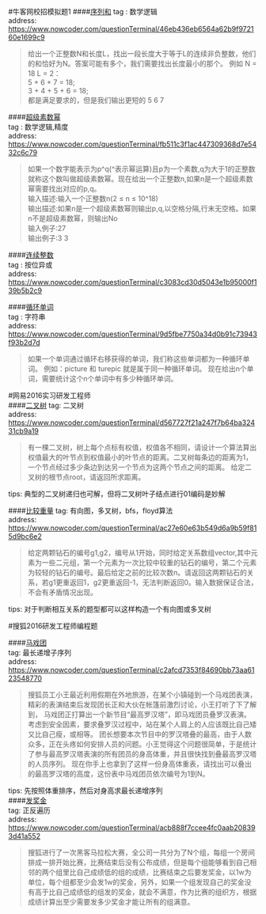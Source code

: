 #牛客网校招模拟题1
####[序列和](https://github.com/GaoRong/AlgorithmTraining/blob/master/exam/SumOfSequence.cpp)
tag : 数学逻辑    
address: https://www.nowcoder.com/questionTerminal/46eb436eb6564a62b9f972160e1699c9   
>给出一个正整数N和长度L，找出一段长度大于等于L的连续非负整数，他们的和恰好为N。答案可能有多个，我们需要找出长度最小的那个。
>例如 N = 18  L = 2：   
>5 + 6 + 7 = 18;   
>3 + 4 + 5 + 6 = 18;   
>都是满足要求的，但是我们输出更短的 5 6 7      

####[超级素数幂](https://github.com/GaoRong/AlgorithmTraining/blob/master/exam/PrimePow.cpp)      
tag : 数学逻辑,精度		     
address: https://www.nowcoder.com/questionTerminal/fb511c3f1ac447309368d7e5432c6c79		
>如果一个数字能表示为p^q(^表示幂运算)且p为一个素数,q为大于1的正整数就称这个数叫做超级素数幂。现在给出一个正整数n,如果n是一个超级素数幂需要找出对应的p,q。    
>输入描述:输入一个正整数n(2 ≤ n ≤ 10^18)    
>输出描述:如果n是一个超级素数幂则输出p,q,以空格分隔,行末无空格。如果n不是超级素数幂，则输出No    
>输入例子:27    
>输出例子:3 3    

####[连续整数](https://github.com/GaoRong/AlgorithmTraining/blob/master/exam/SeriesNumber.cpp)	
tag : 按位异或	
address: https://www.nowcoder.com/questionTerminal/c3083cd30d5043e1b95000f139b5b2c9	

####[循环单词](https://github.com/GaoRong/AlgorithmTraining/blob/master/exam/CircleWord.cpp)	
tag : 字符串    	
address: https://www.nowcoder.com/questionTerminal/9d5fbe7750a34d0b91c73943f93b2d7d  
>如果一个单词通过循环右移获得的单词，我们称这些单词都为一种循环单词。 例如：picture 和 turepic 就是属于同一种循环单词。 现在给出n个单词，需要统计这个n个单词中有多少种循环单词。 



#网易2016实习研发工程师   
####[二叉树](https://github.com/GaoRong/AlgorithmTraining/blob/master/exam/BTleafNodeDistance.cpp)
tag: 二叉树   
address: https://www.nowcoder.com/questionTerminal/d567727f21a247f7b64ba32431cb9a19   

>有一棵二叉树，树上每个点标有权值，权值各不相同，请设计一个算法算出权值最大的叶节点到权值最小的叶节点的距离。二叉树每条边的距离为1，一个节点经过多少条边到达另一个节点为这两个节点之间的距离。 给定二叉树的根节点root，请返回所求距离。    

tips: 典型的二叉树递归也可解，但将二叉树叶子结点进行01编码是妙解     

####[比较重量](https://github.com/GaoRong/AlgorithmTraining/blob/master/exam/WeightCompare.cpp)
tag: 有向图，多叉树，bfs，floyd算法  
address: https://www.nowcoder.com/questionTerminal/ac27e60e63b549d6a9b59f815d9bc6e2       

>给定两颗钻石的编号g1,g2，编号从1开始，同时给定关系数组vector,其中元素为一些二元组，第一个元素为一次比较中较重的钻石的编号，第二个元素为较轻的钻石的编号。最后给定之前的比较次数n。请返回这两颗钻石的关系，若g1更重返回1，g2更重返回-1，无法判断返回0。输入数据保证合法，不会有矛盾情况出现。    

tips:  对于判断相互关系的题型都可以这样构造一个有向图或多叉树      

#搜狐2016研发工程师编程题
 
####[马戏团](https://github.com/GaoRong/AlgorithmTraining/blob/master/exam/Circus.cpp)    
tag: 最长递增子序列     
address: https://www.nowcoder.com/questionTerminal/c2afcd7353f84690bb73aa6123548770     

>搜狐员工小王最近利用假期在外地旅游，在某个小镇碰到一个马戏团表演，精彩的表演结束后发现团长正和大伙在帐篷前激烈讨论，小王打听了下了解到，
马戏团正打算出一个新节目“最高罗汉塔”，即马戏团员叠罗汉表演。考虑到安全因素，要求叠罗汉过程中，站在某个人肩上的人应该既比自己矮又比自己瘦，或相等。
团长想要本次节目中的罗汉塔叠的最高，由于人数众多，正在头疼如何安排人员的问题。小王觉得这个问题很简单，于是统计了参与最高罗汉塔表演的所有团员的身高体重，并且很快找到叠最高罗汉塔的人员序列。  现在你手上也拿到了这样一份身高体重表，请找出可以叠出的最高罗汉塔的高度，这份表中马戏团员依次编号为1到N。

tips: 先按照体重排序，然后对身高求最长递增序列    
####[发奖金](https://github.com/GaoRong/AlgorithmTraining/blob/master/exam/Bonus.cpp)    
tag: 正反遍历    
address: https://www.nowcoder.com/questionTerminal/acb888f7ccee4fc0aab208393d41a552    

>搜狐进行了一次黑客马拉松大赛，全公司一共分为了N个组，每组一个房间排成一排开始比赛，比赛结束后没有公布成绩，但是每个组能够看到自己相邻的两个组里比自己成绩低的组的成绩，比赛结束之后要发奖金，以1w为单位，每个组都至少会发1w的奖金，另外，如果一个组发现自己的奖金没有高于比自己成绩低的组发的奖金，就会不满意，作为比赛的组织方，根据成绩计算出至少需要发多少奖金才能让所有的组满意。 






